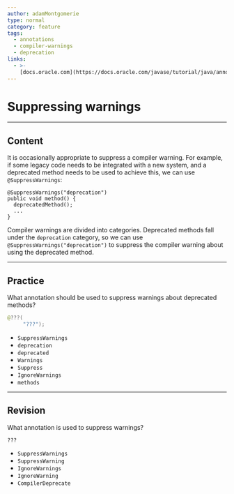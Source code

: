 ```yaml
---
author: adamMontgomerie
type: normal
category: feature
tags:
  - annotations
  - compiler-warnings
  - deprecation
links:
  - >-
    [docs.oracle.com](https://docs.oracle.com/javase/tutorial/java/annotations/predefined.html){website}
---
```


# Suppressing warnings


---

## Content

It is occasionally appropriate to suppress a compiler warning. For example, if some legacy code needs to be integrated with a new system, and a deprecated method needs to be used to achieve this, we can use `@SuppressWarnings`: 

```plain-text
@SuppressWarnings("deprecation")
public void method() {
  deprecatedMethod();
  ...
}
```

Compiler warnings are divided into categories. Deprecated methods fall under the `deprecation` category, so we can use `@SuppressWarnings("deprecation")` to suppress the compiler warning about using the deprecated method.


---

## Practice

What annotation should be used to suppress warnings about deprecated methods?

```java
@???(
     "???");
```

- `SuppressWarnings` 
- `deprecation` 
- `deprecated` 
- `Warnings` 
- `Suppress` 
- `IgnoreWarnings` 
- `methods`


---

## Revision

What annotation is used to suppress warnings?

`???`

- `SuppressWarnings` 
- `SuppressWarning` 
- `IgnoreWarnings` 
- `IgnoreWarning` 
- `CompilerDeprecate`
 
